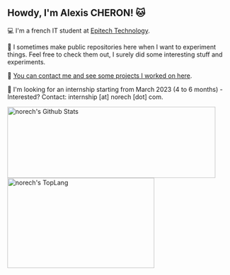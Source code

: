 ## Howdy, I'm Alexis CHERON! 🐱

💻 I'm a french IT student at [Epitech Technology](https://www.epitech.eu/en/).

🧪 I sometimes make public repositories here when I want to experiment things. Feel free to check them out, I surely did some interesting stuff and experiments.

📱 [You can contact me and see some projects I worked on here](https://norech.carrd.co/).

🏢 I'm looking for an internship starting from March 2023  (4 to 6 months) - Interested? Contact: internship [at] norech [dot] com.

<div>
    <img width="470" height="161" align="top" img alt="norech's Github Stats" src="https://github-readme-stats.vercel.app/api?username=norech&theme=buefy&show_icons=true&include_all_commits=true&count_private=true&hide_border=true&hide=issues" class="responsive" />
    <img width="332" height="204" align="top" img alt="norech's TopLang" src="https://github-readme-stats.vercel.app/api/top-langs/?username=norech&theme=buefy&hide_border=true&layout=compact&count_private=true&exclude_repo=&langs_count=10&hide=Makefile" class="responsive"/>
</div>
<br/>
